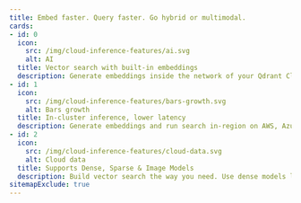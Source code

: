 ```yaml
---
title: Embed faster. Query faster. Go hybrid or multimodal.
cards:
- id: 0
  icon:
    src: /img/cloud-inference-features/ai.svg
    alt: AI
  title: Vector search with built-in embeddings
  description: Generate embeddings inside the network of your Qdrant Cloud cluster. No separate model server or pipeline needed.
- id: 1
  icon:
    src: /img/cloud-inference-features/bars-growth.svg
    alt: Bars growth
  title: In-cluster inference, lower latency
  description: Generate embeddings and run search in-region on AWS, Azure, or GCP (US only). No external hops, no extra egress. Ideal for real-time apps that can’t afford delays or data transfer overhead.
- id: 2
  icon:
    src: /img/cloud-inference-features/cloud-data.svg
    alt: Cloud data
  title: Supports Dense, Sparse & Image Models
  description: Build vector search the way you need. Use dense models like all-MiniLM-L6-v2 for fast semantic match, sparse models like splade-pp-en-v1 or bm25 for keyword recall, or CLIP-style models for image and text. Need Hybrid and/or multimodal search? Covered.
sitemapExclude: true
---
```

